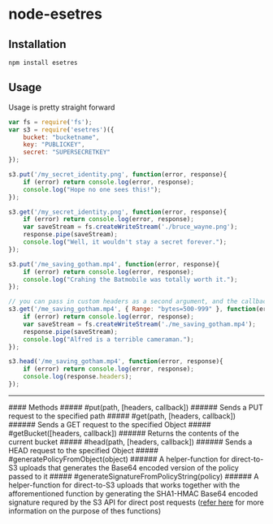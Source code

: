 # node-esetres

## Installation
`npm install esetres`

## Usage
Usage is pretty straight forward

```javascript
var fs = require('fs');
var s3 = require('esetres')({
	bucket: "bucketname",
	key: "PUBLICKEY",
	secret: "SUPERSECRETKEY"
});

s3.put('/my_secret_identity.png', function(error, response){
	if (error) return console.log(error, response);
	console.log("Hope no one sees this!");
});

s3.get('/my_secret_identity.png', function(error, response){
	if (error) return console.log(error, response);
	var saveStream = fs.createWriteStream('./bruce_wayne.png');
	response.pipe(saveStream);
	console.log("Well, it wouldn't stay a secret forever.");
});

s3.put('/me_saving_gotham.mp4', function(error, response){
	if (error) return console.log(error, response);
	console.log("Crahing the Batmobile was totally worth it.");
});

// you can pass in custom headers as a second argument, and the callback third
s3.get('/me_saving_gotham.mp4', { Range: "bytes=500-999" }, function(error, response){
	if (error) return console.log(error, response);
	var saveStream = fs.createWriteStream('./me_saving_gotham.mp4');
	response.pipe(saveStream);
	console.log("Alfred is a terrible cameraman.");
});

s3.head('/me_saving_gotham.mp4', function(error, response){
	if (error) return console.log(error, response);
	console.log(response.headers);
});

```
<hr>
#### Methods
##### #put(path, [headers, callback])
###### Sends a PUT request to the specified path
##### #get(path, [headers, callback])
###### Sends a GET request to the specified Object
##### #getBucket([headers, callback])
###### Returns the contents of the current bucket
##### #head(path, [headers, callback])
###### Sends a HEAD request to the specified Object
##### #generatePolicyFromObject(object)
###### A helper-function for direct-to-S3 uploads that generates the Base64 encoded version of the policy passed to it
##### #generateSignatureFromPolicyString(policy)
###### A helper-function for direct-to-S3 uploads that works together with the afforementioned function by generating the SHA1-HMAC Base64 encoded signature requred by the S3 API for direct post requests (<a href="http://aws.amazon.com/articles/1434">refer here</a> for more information on the purpose of thes functions)